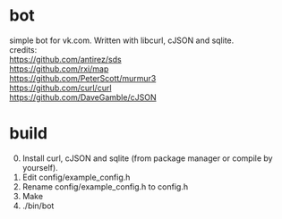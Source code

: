 # bot
simple bot for vk.com. Written with libcurl, cJSON and sqlite. <br />
credits: <br />
https://github.com/antirez/sds <br />
https://github.com/rxi/map <br />
https://github.com/PeterScott/murmur3 <br />
https://github.com/curl/curl <br />
https://github.com/DaveGamble/cJSON <br />

# build
0. Install curl, cJSON and sqlite (from package manager or compile by yourself).
1. Edit config/example_config.h
2. Rename config/example_config.h to config.h
3. Make
4. ./bin/bot

